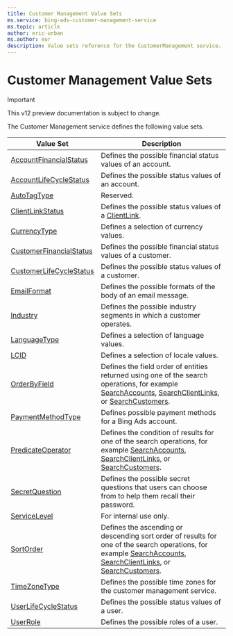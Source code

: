 ```yaml
---
title: Customer Management Value Sets
ms.service: bing-ads-customer-management-service
ms.topic: article
author: eric-urban
ms.author: eur
description: Value sets reference for the CustomerManagement service.
---
```

# Customer Management Value Sets

> [!IMPORTANT]
> This v12 preview documentation is subject to change.

The Customer Management service defines the following value sets.

|Value Set|Description|
|---|---|
|[AccountFinancialStatus](accountfinancialstatus.md)|Defines the possible financial status values of an account.|
|[AccountLifeCycleStatus](accountlifecyclestatus.md)|Defines the possible status values of an account.|
|[AutoTagType](autotagtype.md)|Reserved.|
|[ClientLinkStatus](clientlinkstatus.md)|Defines the possible status values of a [ClientLink](../customer-management-service/clientlink.md).|
|[CurrencyType](currencytype.md)|Defines a selection of currency values.|
|[CustomerFinancialStatus](customerfinancialstatus.md)|Defines the possible financial status values of a customer.|
|[CustomerLifeCycleStatus](customerlifecyclestatus.md)|Defines the possible status values of a customer.|
|[EmailFormat](emailformat.md)|Defines the possible formats of the body of an email message.|
|[Industry](industry.md)|Defines the possible industry segments in which a customer operates.|
|[LanguageType](languagetype.md)|Defines a selection of language values.|
|[LCID](lcid.md)|Defines a selection of locale values.|
|[OrderByField](orderbyfield.md)|Defines the field order of entities returned using one of the search operations, for example [SearchAccounts](../customer-management-service/searchaccounts.md), [SearchClientLinks](../customer-management-service/searchclientlinks.md), or [SearchCustomers](../customer-management-service/searchcustomers.md).|
|[PaymentMethodType](paymentmethodtype.md)|Defines possible payment methods for a Bing Ads account.|
|[PredicateOperator](predicateoperator.md)|Defines the condition of results for one of the search operations, for example [SearchAccounts](../customer-management-service/searchaccounts.md), [SearchClientLinks](../customer-management-service/searchclientlinks.md), or [SearchCustomers](../customer-management-service/searchcustomers.md).|
|[SecretQuestion](secretquestion.md)|Defines the possible secret questions that users can choose from to help them recall their password.|
|[ServiceLevel](servicelevel.md)|For internal use only.|
|[SortOrder](sortorder.md)|Defines the ascending or descending sort order of results for one of the search operations, for example [SearchAccounts](../customer-management-service/searchaccounts.md), [SearchClientLinks](../customer-management-service/searchclientlinks.md), or [SearchCustomers](../customer-management-service/searchcustomers.md).|
|[TimeZoneType](timezonetype.md)|Defines the possible time zones for the customer management service.|
|[UserLifeCycleStatus](userlifecyclestatus.md)|Defines the possible status values of a user.|
|[UserRole](userrole.md)|Defines the possible roles of a user.|
